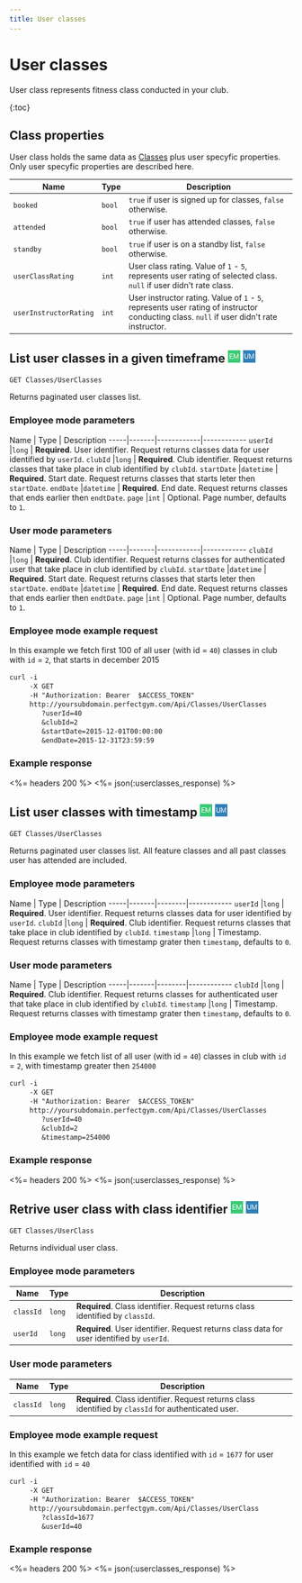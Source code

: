 ```yaml
---
title: User classes
---
```

 
# User classes

User class represents fitness class conducted in your club.

{:toc}


## <a name="properties"></a>Class properties

User class holds the same data as [Classes][ClassesProperties] plus user specyfic properties.
Only user specyfic properties are described here.


Name            		| Type    | Description
-----|------------------|----------------------
`booked`     			|`bool`   | `true` if user is signed up for classes, `false` otherwise.
`attended`    			|`bool`   | `true` if user has attended classes, `false` otherwise.
`standby`               |`bool`   | `true` if user is on a standby list, `false` otherwise.
`userClassRating`       |`int`    | User class rating. Value of `1` - `5`, represents user rating of selected class. `null` if user didn't rate class.
`userInstructorRating`  |`int`    | User instructor rating. Value of `1` - `5`, represents user rating of instructor conducting class. `null` if user didn't rate instructor.



## List user classes in a given timeframe ![alt text][EM] ![alt text][UM]

    GET Classes/UserClasses

Returns paginated user classes list.


### Employee mode parameters 

Name         | Type       | Description
-----|-------|------------|------------
`userId`     |`long`      | **Required**. User identifier. Request returns classes data for user identified by `userId`.
`clubId`     |`long`      | **Required**. Club identifier. Request returns classes that take place in club identified by `clubId`.
`startDate`  |`datetime`  | **Required**. Start date. Request returns classes that starts leter then `startDate`.
`endDate`    |`datetime`  | **Required**. End date. Request returns classes that ends earlier then `endtDate`.
`page`       |`int`       | Optional. Page number, defaults to `1`.

### User mode parameters 

Name         | Type       | Description
-----|-------|------------|------------
`clubId`     |`long`      | **Required**. Club identifier. Request returns classes for authenticated user that take place in club identified by `clubId`.
`startDate`  |`datetime`  | **Required**. Start date. Request returns classes that starts leter then `startDate`.
`endDate`    |`datetime`  | **Required**. End date. Request returns classes that ends earlier then `endtDate`.
`page`       |`int`       | Optional. Page number, defaults to `1`.



### Employee mode example request

In this example we fetch first 100 of all user (with id = `40`) classes in club with `id` = `2`, that starts in december 2015

``` command-line
curl -i 
     -X GET 
     -H "Authorization: Bearer  $ACCESS_TOKEN"  
     http://yoursubdomain.perfectgym.com/Api/Classes/UserClasses
        ?userId=40
        &clubId=2
        &startDate=2015-12-01T00:00:00
        &endDate=2015-12-31T23:59:59
```


### Example response

<%= headers 200 %>
<%= json(:userclasses_response) %>



## List user classes with timestamp ![alt text][EM] ![alt text][UM]

    GET Classes/UserClasses

Returns paginated user classes list. All feature classes and all past classes user has attended are included.


### Employee mode parameters 

Name         | Type   | Description
-----|-------|--------|------------
`userId`     |`long`  | **Required**. User identifier. Request returns classes data for user identified by `userId`.
`clubId`     |`long`  | **Required**. Club identifier. Request returns classes that take place in club identified by `clubId`.
`timestamp`  |`long`  | Timestamp. Request returns classes with timestamp grater then `timestamp`, defaults to `0`.


### User mode parameters 

Name         | Type   | Description
-----|-------|--------|------------
`clubId`     |`long`  | **Required**. Club identifier. Request returns classes for authenticated user that take place in club identified by `clubId`.
`timestamp`  |`long`  | Timestamp. Request returns classes with timestamp grater then `timestamp`, defaults to `0`.


### Employee mode example request

In this example we fetch list of all user (with id = `40`) classes in club with `id` = `2`, with timestamp greater then `254000`

``` command-line
curl -i 
     -X GET 
     -H "Authorization: Bearer  $ACCESS_TOKEN"  
     http://yoursubdomain.perfectgym.com/Api/Classes/UserClasses
        ?userId=40
        &clubId=2
        &timestamp=254000
```


### Example response

<%= headers 200 %>
<%= json(:userclasses_response) %>



## Retrive user class with class identifier ![alt text][EM] ![alt text][UM]

    GET Classes/UserClass

Returns individual user class.


### Employee mode parameters 

Name         | Type   | Description
-------------|--------|--------------------
`classId`    |`long`  | **Required**. Class identifier. Request returns class identified by `classId`.
`userId`     |`long`  | **Required**. User identifier. Request returns class data for user identified by `userId`.

### User mode parameters 

Name         | Type   | Description
-------------|--------|--------------------
`classId`    |`long`  | **Required**. Class identifier. Request returns class identified by `classId` for authenticated user.



### Employee mode example request

In this example we fetch data for class identified with `id` = `1677` for user identified with `id` = `40`

``` command-line
curl -i 
     -X GET 
     -H "Authorization: Bearer  $ACCESS_TOKEN"  
     http://yoursubdomain.perfectgym.com/Api/Classes/UserClass
        ?classId=1677
        &userId=40        
```


### Example response

<%= headers 200 %>
<%= json(:userclasses_response) %>




[Classes]:  /api/classes/classes
[ClassesProperties]:  /api/classes/classes#properties

[EM]: /assets/images/employee.png "Employee mode"
[UM]: /assets/images/user.png "User mode"
